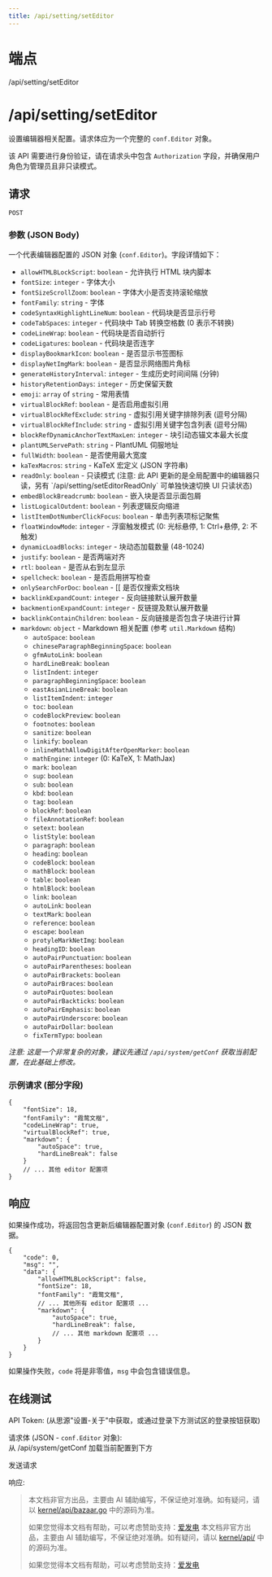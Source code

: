```yaml
---
title: /api/setting/setEditor
---
```

# 端点

/api/setting/setEditor

# /api/setting/setEditor

设置编辑器相关配置。请求体应为一个完整的 `conf.Editor` 对象。

该 API 需要进行身份验证，请在请求头中包含 `Authorization` 字段，并确保用户角色为管理员且非只读模式。

## 请求

`POST`

### 参数 (JSON Body)

一个代表编辑器配置的 JSON 对象 (`conf.Editor`)。字段详情如下：

-   `allowHTMLBLockScript`: `boolean` - 允许执行 HTML 块内脚本
-   `fontSize`: `integer` - 字体大小
-   `fontSizeScrollZoom`: `boolean` - 字体大小是否支持滚轮缩放
-   `fontFamily`: `string` - 字体
-   `codeSyntaxHighlightLineNum`: `boolean` - 代码块是否显示行号
-   `codeTabSpaces`: `integer` - 代码块中 Tab 转换空格数 (0 表示不转换)
-   `codeLineWrap`: `boolean` - 代码块是否自动折行
-   `codeLigatures`: `boolean` - 代码块是否连字
-   `displayBookmarkIcon`: `boolean` - 是否显示书签图标
-   `displayNetImgMark`: `boolean` - 是否显示网络图片角标
-   `generateHistoryInterval`: `integer` - 生成历史时间间隔 (分钟)
-   `historyRetentionDays`: `integer` - 历史保留天数
-   `emoji`: `array` of `string` - 常用表情
-   `virtualBlockRef`: `boolean` - 是否启用虚拟引用
-   `virtualBlockRefExclude`: `string` - 虚拟引用关键字排除列表 (逗号分隔)
-   `virtualBlockRefInclude`: `string` - 虚拟引用关键字包含列表 (逗号分隔)
-   `blockRefDynamicAnchorTextMaxLen`: `integer` - 块引动态锚文本最大长度
-   `plantUMLServePath`: `string` - PlantUML 伺服地址
-   `fullWidth`: `boolean` - 是否使用最大宽度
-   `kaTexMacros`: `string` - KaTeX 宏定义 (JSON 字符串)
-   `readOnly`: `boolean` - 只读模式 (注意: 此 API 更新的是全局配置中的编辑器只读，另有 \`/api/setting/setEditorReadOnly\` 可单独快速切换 UI 只读状态)
-   `embedBlockBreadcrumb`: `boolean` - 嵌入块是否显示面包屑
-   `listLogicalOutdent`: `boolean` - 列表逻辑反向缩进
-   `listItemDotNumberClickFocus`: `boolean` - 单击列表项标记聚焦
-   `floatWindowMode`: `integer` - 浮窗触发模式 (0: 光标悬停, 1: Ctrl+悬停, 2: 不触发)
-   `dynamicLoadBlocks`: `integer` - 块动态加载数量 (48-1024)
-   `justify`: `boolean` - 是否两端对齐
-   `rtl`: `boolean` - 是否从右到左显示
-   `spellcheck`: `boolean` - 是否启用拼写检查
-   `onlySearchForDoc`: `boolean` - \[\[ 是否仅搜索文档块
-   `backlinkExpandCount`: `integer` - 反向链接默认展开数量
-   `backmentionExpandCount`: `integer` - 反链提及默认展开数量
-   `backlinkContainChildren`: `boolean` - 反向链接是否包含子块进行计算
-   `markdown`: `object` - Markdown 相关配置 (参考 `util.Markdown` 结构)
    -   `autoSpace`: `boolean`
    -   `chineseParagraphBeginningSpace`: `boolean`
    -   `gfmAutoLink`: `boolean`
    -   `hardLineBreak`: `boolean`
    -   `listIndent`: `integer`
    -   `paragraphBeginningSpace`: `boolean`
    -   `eastAsianLineBreak`: `boolean`
    -   `listItemIndent`: `integer`
    -   `toc`: `boolean`
    -   `codeBlockPreview`: `boolean`
    -   `footnotes`: `boolean`
    -   `sanitize`: `boolean`
    -   `linkify`: `boolean`
    -   `inlineMathAllowDigitAfterOpenMarker`: `boolean`
    -   `mathEngine`: `integer` (0: KaTeX, 1: MathJax)
    -   `mark`: `boolean`
    -   `sup`: `boolean`
    -   `sub`: `boolean`
    -   `kbd`: `boolean`
    -   `tag`: `boolean`
    -   `blockRef`: `boolean`
    -   `fileAnnotationRef`: `boolean`
    -   `setext`: `boolean`
    -   `listStyle`: `boolean`
    -   `paragraph`: `boolean`
    -   `heading`: `boolean`
    -   `codeBlock`: `boolean`
    -   `mathBlock`: `boolean`
    -   `table`: `boolean`
    -   `htmlBlock`: `boolean`
    -   `link`: `boolean`
    -   `autoLink`: `boolean`
    -   `textMark`: `boolean`
    -   `reference`: `boolean`
    -   `escape`: `boolean`
    -   `protyleMarkNetImg`: `boolean`
    -   `headingID`: `boolean`
    -   `autoPairPunctuation`: `boolean`
    -   `autoPairParentheses`: `boolean`
    -   `autoPairBrackets`: `boolean`
    -   `autoPairBraces`: `boolean`
    -   `autoPairQuotes`: `boolean`
    -   `autoPairBackticks`: `boolean`
    -   `autoPairEmphasis`: `boolean`
    -   `autoPairUnderscore`: `boolean`
    -   `autoPairDollar`: `boolean`
    -   `fixTermTypo`: `boolean`

_注意: 这是一个非常复杂的对象，建议先通过 `/api/system/getConf` 获取当前配置，在此基础上修改。_

### 示例请求 (部分字段)

```
{
    "fontSize": 18,
    "fontFamily": "霞鹜文楷",
    "codeLineWrap": true,
    "virtualBlockRef": true,
    "markdown": {
        "autoSpace": true,
        "hardLineBreak": false
    }
    // ... 其他 editor 配置项
}
```

## 响应

如果操作成功，将返回包含更新后编辑器配置对象 (`conf.Editor`) 的 JSON 数据。

```
{
    "code": 0,
    "msg": "",
    "data": {
        "allowHTMLBLockScript": false,
        "fontSize": 18,
        "fontFamily": "霞鹜文楷",
        // ... 其他所有 editor 配置项 ...
        "markdown": {
            "autoSpace": true,
            "hardLineBreak": false,
            // ... 其他 markdown 配置项 ...
        }
    }
}
```

如果操作失败，`code` 将是非零值，`msg` 中会包含错误信息。

## 在线测试

API Token: (从思源"设置-关于"中获取，或通过登录下方测试区的登录按钮获取)  

请求体 (JSON - `conf.Editor` 对象):  
从 /api/system/getConf 加载当前配置到下方  

发送请求

响应:
> 本文档非官方出品，主要由 AI 辅助编写，不保证绝对准确。如有疑问，请以 [kernel/api/bazaar.go](https://github.com/siyuan-note/siyuan/blob/master/kernel/api/bazaar.go) 中的源码为准。
> 
> 如果您觉得本文档有帮助，可以考虑赞助支持：[爱发电](https://afdian.com/a/leolee9086?tab=feed)
> 本文档非官方出品，主要由 AI 辅助编写，不保证绝对准确。如有疑问，请以 [kernel/api/](https://github.com/siyuan-note/siyuan/blob/master/kernel/api/) 中的源码为准。
> 
> 如果您觉得本文档有帮助，可以考虑赞助支持：[爱发电](https://afdian.com/a/leolee9086?tab=feed)
